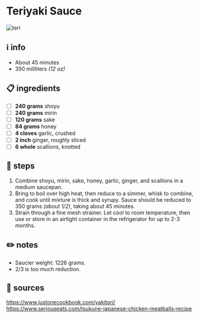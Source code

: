 # Teriyaki Sauce  
<img src="https://cdn.shopify.com/s/files/1/0276/1559/2522/articles/20160606-yakitori-negima-tare_895275b2-028e-4809-908c-616ec5d74afc_900x.jpg" alt="teri"/>

## ℹ️ info  
* About 45 minutes  
* 350 mililiters *(12 oz)*  

## 📋 ingredients  
- [ ] **240	grams**	shoyu
- [ ] **240	grams**	mirin
- [ ] **120	grams**	sake
- [ ] **84	grams**	honey
- [ ] **4	cloves**	garlic, crushed
- [ ] **2	inch**	ginger, roughly sliced
- [ ] **6	whole**	scallions, knotted

## 🔪 steps  
1. Combine shoyu, mirin, sake, honey, garlic, ginger, and scallions in a medium saucepan.
2. Bring to boil over high heat, then reduce to a simmer, whisk to combine, and cook until mixture is thick and syrupy. Sauce should be reduced to 350 grams *(about 1/2)*, taking about 45 minutes.
3. Strain through a fine mesh strainer. Let cool to room temperature, then use or store in an airtight container in the refrigerator for up to 2-3 months.

## ✏️ notes  
* Saucier weight: 1226 grams.
* 2/3 is too much reduction.

## 🔗 sources  
https://www.justonecookbook.com/yakitori/  
https://www.seriouseats.com/tsukune-japanese-chicken-meatballs-recipe  
